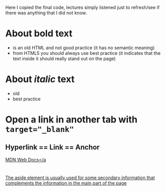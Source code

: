 Here I copied the final code, lectures simply listened just to refresh/see if there was anything that I did not know.

# About **bold** text
- <b></b> is an old HTML and not good practice (it has no semantic meaning)
- from HTML5 you should always use <strong></strong> best practice (it indicates that the text inside it should really stand out on the page)

# About *italic* text
- <i></i> old
- <em></em> best practice


# Open a link in another tab with `target="_blank"`
## Hyperlink == Link == Anchor

<a href="https://developer.mozilla.org/" target="_blank" >MDN Web Docs</a

# <aside>
The aside element is usually used for some secondary information that complements the information in the main part of the page